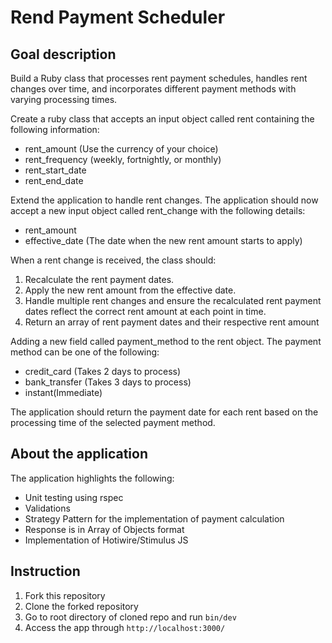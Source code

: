 # Rend Payment Scheduler

## Goal description
Build a Ruby class that processes rent payment schedules, handles rent changes over time, 
and incorporates different payment methods with varying processing times. 

Create a ruby class that accepts an input object called rent containing the following
information:
- rent_amount (Use the currency of your choice)
- rent_frequency (weekly, fortnightly, or monthly)
- rent_start_date
- rent_end_date

Extend the application to handle rent changes. The application should now accept a new input
object called rent_change with the following details:

- rent_amount
- effective_date (The date when the new rent amount starts to apply)

When a rent change is received, the class should:

1. Recalculate the rent payment dates.
2. Apply the new rent amount from the effective date.
3. Handle multiple rent changes and ensure the recalculated rent payment dates reflect the
correct rent amount at each point in time.
4. Return an array of rent payment dates and their respective rent amount

Adding a new field called payment_method to the rent object. The payment method can be
one of the following:

- credit_card (Takes 2 days to process)
- bank_transfer (Takes 3 days to process)
- instant(Immediate)

The application should return the payment date for each rent based on the processing time of
the selected payment method.

## About the application
The application highlights the following:
- Unit testing using rspec
- Validations
- Strategy Pattern for the implementation of payment calculation
- Response is in Array of Objects format
- Implementation of Hotiwire/Stimulus JS

## Instruction
1. Fork this repository
2. Clone the forked repository
3. Go to root directory of cloned repo and run `bin/dev`
4. Access the app through `http://localhost:3000/`
